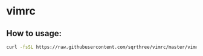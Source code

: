 # vimrc

## How to usage:

```sh
curl -fsSL https://raw.githubusercontent.com/sqrthree/vimrc/master/vimrc -o ~/.vimrc
```
